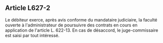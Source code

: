 Article L627-2
----
Le débiteur exerce, après avis conforme du mandataire judiciaire, la faculté
ouverte à l'administrateur de poursuivre des contrats en cours en application de
l'article L. 622-13. En cas de désaccord, le juge-commissaire est saisi par tout
intéressé.
